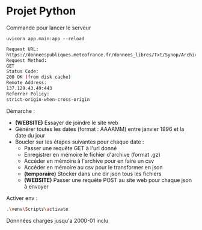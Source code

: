 # Projet Python

Commande pour lancer le serveur

```
uvicorn app.main:app --reload
```

```bash
Request URL:
https://donneespubliques.meteofrance.fr/donnees_libres/Txt/Synop/Archive/synop.202403.csv.gz
Request Method:
GET
Status Code:
200 OK (from disk cache)
Remote Address:
137.129.43.49:443
Referrer Policy:
strict-origin-when-cross-origin
```

Démarche :

- **(WEBSITE)** Essayer de joindre le site web
- Générer toutes les dates (format : AAAAMM) entre janvier 1996 et la date du jour
- Boucler sur les étapes suivantes pour chaque date :
  - Passer une requête GET à l'url donné
  - Enregistrer en mémoire le fichier d'archive (format .gz)
  - Accéder en mémoire à l'archive pour en faire un csv
  - Accéder en mémoire au csv pour le transformer en json
  - **(temporaire)** Stocker dans une dir json tous les fichiers
  - **(WEBSITE)** Passer une requête POST au site web pour chaque json à envoyer

Activer env :

```bash
.\venv\Scripts\activate
```

Donnnées chargés jusqu'a 2000-01 inclu
